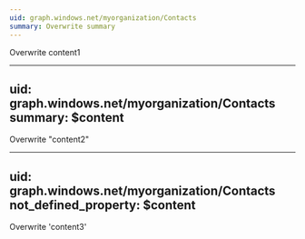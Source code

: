```yaml
---
uid: graph.windows.net/myorganization/Contacts
summary: Overwrite summary
---
```


Overwrite content1

---
uid: graph.windows.net/myorganization/Contacts
summary: $content
---

Overwrite "content2"

---
uid: graph.windows.net/myorganization/Contacts
not_defined_property: $content
---

Overwrite 'content3'
